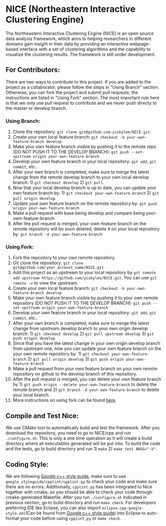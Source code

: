 # NICE (Northeastern Interactive Clustering Engine)
The Northeastern Interactive Clustering Engine (NICE) is an open source 
data analysis framework, which aims to helping researchers in different 
domains gain insight in their data by providing an interactive 
webpage-based interface with a set of clustering algorithms and the 
capability to visualize the clustering results. The framework is still 
under development.

## For Contributors:
There are two ways to contribute to this project. If you are added to the project as a collaborator, please follow the steps in "Using Branch" section. Otherwise, you can fork the project and submit pull requests; the instructions are listed in "Using Fork" section. The most important rule here is that we only use pull request to contribute and we never push directy to the master or develop branch.

### Using Branch:
1. Clone the repository: `git clone git@github.com:yiskylee/NICE.git`.
2. Create your own local feature branch: `git checkout -b your-own-feature-branch develop`
3. Make your own feature branch visible by pushing it to the remote repo (DO NOT PUSH IT TO THE DEVELOP BRANCH): `git push --set-upstream origin your-own-feature-branch`
4. Develop your own feature branch in your local repository: `git add`, `git commit`, etc..
5. After your own branch is completed, make sure to merge the latest change from the remote develop branch to your own local develop branch: 1) `git checkout develop` 2) `git pull`.
6. Now that your local develop branch is up to date, you can update your own feature branch by: 1) `git checkout your-own-feature-branch` 2) `git pull origin develop`.
7. Update your own feature branch on the remote repository by: `git push origin your-own-feature-branch`
8. Make a pull request with base being develop and compare being your-own-feature-branch
9. After the pull request is merged, your-own-feature-branch on the remote repository will be soon deleted, delete it on your local repository by: `git branch -d your-own-feature-branch`

### Using Fork:
1. Fork the repository to your own remote repository.
2. Git clone the repository: `git clone git@github.com/your_account_name/NICE.git`
3. Add this project as an upstream to your local repository by `git remote add upstream https://github.com/yiskylee/NICE.git`. You can use `git remote -v` to view the upstream.
4. Create your own local feature branch: `git checkout -b your-own-feature-branch develop`
3. Make your own feature branch visible by pushing it to your own remote repository (DO NOT PUSH IT TO THE DEVELOP BRANCH): `git push --set-upstream origin your-own-feature-branch`
4. Develop your own feature branch in your local repository: `git add`, `git commit`, etc..
5. After your own branch is completed, make sure to merge the latest change from upstream develop branch to your own origin develop branch: 1) `git checkout develop` 2) `git pull upstream develop` 3) `git push origin develop`
6. Since that you have the latest change in your own origin develop branch from upstream one, now you can update your own feature branch on the your own remote repository by: 1) `git checkout your-own-feature-branch` 2) `git pull origin develop` 3) `git push origin your-own-feature-branch`
7. Make a pull request from your own feature branch on your own remote repository on github to the develop branch of this repository.
8. After the pull request is merged, you can delete your own feature branch by 1) `git push origin --delete your-own-feature-branch` to delete the remote branch and 2) `git branch -d your-own-feature-branch` to delete your local branch.
9. More instructions on using fork can be found [here](https://help.github.com/articles/fork-a-repo/).

## Compile and Test Nice:
We use CMake tool to automatically build and test the framework. After you download the repository, you need to go to NICE/cpp and run `./configure.sh`. This is only a one time operation as it will create a build directory where all executables generated will be put into. To build the code and the tests, go to build directory and run 1) `make` 2) `make test ARGS="-V"`.

## Coding Style:
We are following [Google c++ style guide](https://google.github.io/styleguide/cppguide.html), make sure to use `google_styleguide/cpplint/cpplint.py` to check your code and make sure there are no errors. Additionally, `cpplint.py` has been integrated to Nice together with cmake, so you should be able to check your code through cmake-generated Makefile. After you run `./configure.sh` indicated in previous section, go to build directory and run `make check`.
For developers preferring IDE like Eclipse, you can also import `eclipse-cpp-google-style.xml`(Can be found from [Google c++ style guide](https://google.github.io/styleguide/cppguide.html)) into Eclipse to auto-format your code before using `cpplint.py` or `make check`.
